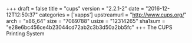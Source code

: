 +++
draft = false
title = "cups"
version = "2.2.1-2"
date = "2016-12-12T12:50:37"
categories = ['xapps']
upstreamurl = "http://www.cups.org/"
arch = "x86_64"
size = "7089788"
usize = "12314265"
sha1sum = "e28e6bc456ce4b23044cd72ab2c3b3d50a2bb5fc"
+++
The CUPS Printing System